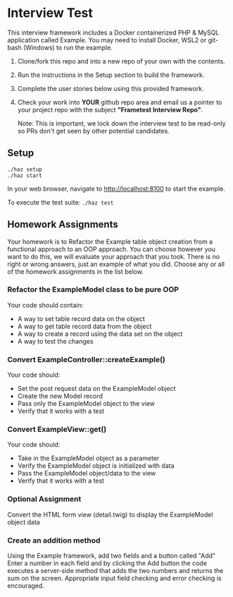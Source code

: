 # Interview Test

This interview framework includes a Docker containerized PHP & MySQL application called
Example.  You may need to install Docker, WSL2 or git-bash (Windows) to run the example.

1. Clone/fork this repo and into  a new repo of your own with the contents.
2. Run the instructions in the Setup section to build the framework.
3. Complete the user stories below using this provided framework.
4. Check your work into **YOUR** github repo area and email us a pointer to your project 
   repo with the subject **"Frametest Interview Repo"**.
   
   Note:  This is important, we lock down the interview test to be read-only so PRs
   don't get seen by other potential candidates.  


## Setup

	./haz setup
	./haz start

In your web browser, navigate to <http://localhost:8100> to start the example.

To execute the test suite: `./haz test`


## Homework Assignments

Your homework is to Refactor the Example table object creation from a functional
approach to an OOP approach.  You can choose however you want to do this, we will
evaluate your approach that you took.  There is no right or wrong answers, just
an example of what you did.  Choose any or all of the homework assignments 
in the list below.


### Refactor the ExampleModel class to be pure OOP

Your code should contain:
- A way to set table record data on the object
- A way to get table record data from the object
- A way to create a record using the data set on the object
- A way to test the changes



### Convert ExampleController::createExample()

Your code should:
- Set the post request data on the ExampleModel object
- Create the new Model record
- Pass only the ExampleModel object to the view
- Verify that it works with a test


### Convert ExampleView::get() 

Your code should:
- Take in the ExampleModel object as a parameter
- Verify the ExampleModel object is initialized with data
- Pass the ExampleModel object/data to the view
- Verify that it works with a test


### Optional Assignment

Convert the HTML form view (detail.twig) to display the ExampleModel object data


### Create an addition method

Using the Example framework, add two fields and a button called "Add" Enter a number 
in each field and by clicking the Add button the code executes a server-side method
that adds the two numbers and returns the sum on the screen.  Appropriate input field
checking and error checking is encouraged.

